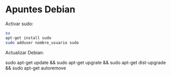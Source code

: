 # Apuntes Debian

Activar sudo:

```sh
su
apt-get install sudo
sudo adduser nombre_usuario sudo
```

Actualizar Debian:

sudo apt-get update && sudo apt-get upgrate && sudo apt-get dist-upgrade && sudo apt-get autoremove
